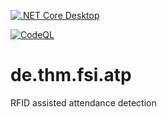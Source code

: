 
[![.NET Core Desktop](https://github.com/patvo/de.thm.fsi.atp/actions/workflows/dotnet-desktop.yml/badge.svg)](https://github.com/patvo/de.thm.fsi.atp/actions/workflows/dotnet-desktop.yml)

[![CodeQL](https://github.com/patvo/de.thm.fsi.atp/actions/workflows/codeql.yml/badge.svg)](https://github.com/patvo/de.thm.fsi.atp/actions/workflows/codeql.yml)
  
# de.thm.fsi.atp
RFID assisted attendance detection

